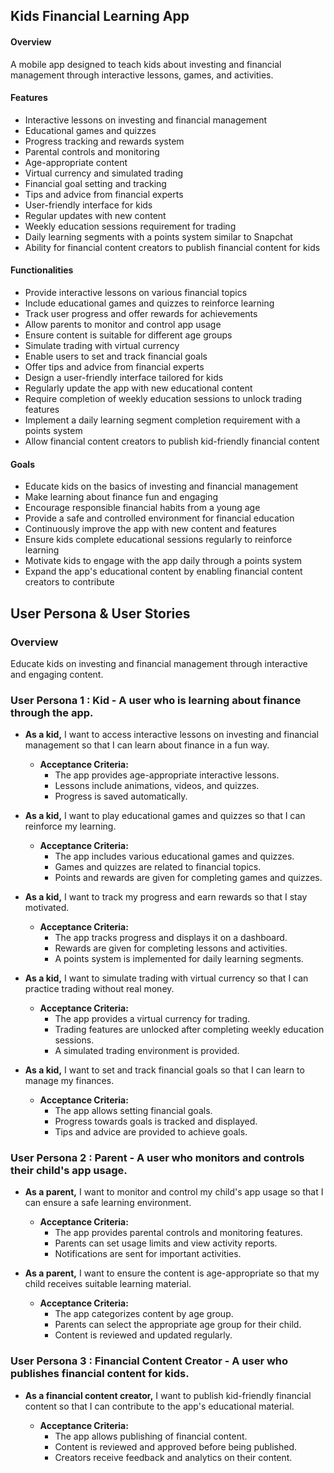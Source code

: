 
## Kids Financial Learning App 
#### Overview
A mobile app designed to teach kids about investing and financial management through interactive lessons, games, and activities.
#### Features
- Interactive lessons on investing and financial management
- Educational games and quizzes
- Progress tracking and rewards system
- Parental controls and monitoring
- Age-appropriate content
- Virtual currency and simulated trading
- Financial goal setting and tracking
- Tips and advice from financial experts
- User-friendly interface for kids
- Regular updates with new content
- Weekly education sessions requirement for trading
- Daily learning segments with a points system similar to Snapchat
- Ability for financial content creators to publish financial content for kids
#### Functionalities
- Provide interactive lessons on various financial topics
- Include educational games and quizzes to reinforce learning
- Track user progress and offer rewards for achievements
- Allow parents to monitor and control app usage
- Ensure content is suitable for different age groups
- Simulate trading with virtual currency
- Enable users to set and track financial goals
- Offer tips and advice from financial experts
- Design a user-friendly interface tailored for kids
- Regularly update the app with new educational content
- Require completion of weekly education sessions to unlock trading features
- Implement a daily learning segment completion requirement with a points system
- Allow financial content creators to publish kid-friendly financial content
#### Goals
- Educate kids on the basics of investing and financial management
- Make learning about finance fun and engaging
- Encourage responsible financial habits from a young age
- Provide a safe and controlled environment for financial education
- Continuously improve the app with new content and features
- Ensure kids complete educational sessions regularly to reinforce learning
- Motivate kids to engage with the app daily through a points system
- Expand the app's educational content by enabling financial content creators to contribute

## User Persona & User Stories
### Overview
Educate kids on investing and financial management through interactive and engaging content.
### User Persona 1 : Kid - A user who is learning about finance through the app.
- **As a kid,** I want to access interactive lessons on investing and financial management so that I can learn about finance in a fun way.

	- **Acceptance Criteria:**
		- The app provides age-appropriate interactive lessons.
		- Lessons include animations, videos, and quizzes.
		- Progress is saved automatically.
	
- **As a kid,** I want to play educational games and quizzes so that I can reinforce my learning.

	- **Acceptance Criteria:**
		- The app includes various educational games and quizzes.
		- Games and quizzes are related to financial topics.
		- Points and rewards are given for completing games and quizzes.

- **As a kid,** I want to track my progress and earn rewards so that I stay motivated.

	- **Acceptance Criteria:**
		- The app tracks progress and displays it on a dashboard.
		- Rewards are given for completing lessons and activities.
		- A points system is implemented for daily learning segments.

- **As a kid,** I want to simulate trading with virtual currency so that I can practice trading without real money.

	-	**Acceptance Criteria:**
		-	The app provides a virtual currency for trading.
		-	Trading features are unlocked after completing weekly education sessions.
		-	A simulated trading environment is provided.

- **As a kid,** I want to set and track financial goals so that I can learn to manage my finances.

	- **Acceptance Criteria:**
		- The app allows setting financial goals.
		- Progress towards goals is tracked and displayed.
		- Tips and advice are provided to achieve goals.

### User Persona 2 : Parent - A user who monitors and controls their child's app usage.
- **As a parent,** I want to monitor and control my child's app usage so that I can ensure a safe learning environment.
	- **Acceptance Criteria:**
		- The app provides parental controls and monitoring features.
		- Parents can set usage limits and view activity reports.
		- Notifications are sent for important activities.

- **As a parent,** I want to ensure the content is age-appropriate so that my child receives suitable learning material.
	- **Acceptance Criteria:**
		- The app categorizes content by age group.
		- Parents can select the appropriate age group for their child.
		- Content is reviewed and updated regularly.

### User Persona 3 : Financial Content Creator - A user who publishes financial content for kids.
- **As a financial content creator,** I want to publish kid-friendly financial content so that I can contribute to the app's educational material.

    - **Acceptance Criteria:**
		- The app allows publishing of financial content.
		- Content is reviewed and approved before being published.
		- Creators receive feedback and analytics on their content.